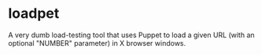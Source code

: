 # loadpet
A very dumb load-testing tool that uses Puppet to load a given URL (with an optional "NUMBER" parameter) in X browser windows.
